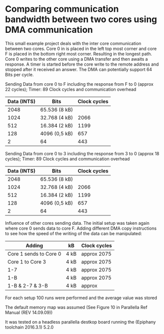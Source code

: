 # Comparing communication bandwidth  between two cores using DMA communication

This small example project deals with the inter core communication between two cores. Core 0 in is placed in the left top most corner and core F is placed in the bottom right most corner. Resulting in the longest path. Core 0 writes to the other core using a DMA transfer and then awaits a response. A timer is started before the core write to the remote address and stopped after it received an answer. The DMA can potentially support 64 Bits per cycle.

Sending Data from core 0 to F including the response from F to 0 (approx 22 cycles); Timer: 89 Clock cycles and communication overhead

| Data (INTS)	| Bits			| Clock cycles	|
| ----------- | --------- | ------------- |
| 2048    | 65.536 (8 kB) |               |
| 1024		| 32.768 (4 kB)	| 2066			    |
| 512			| 16.384 (2 kB)	| 1199			    |
| 128			| 4096 (0,5 kB)	| 657     			|
| 2				| 64			      | 443			      |


Sending Data from core 0 to 3 including the response from 3 to 0 (approx 18 cycles); Timer: 89 Clock cycles and communication overhead

| Data (INTS)	| Bits			| Clock cycles	|
| ----------- | --------- | ------------- |
| 2048    | 65.536 (8 kB) |               |
| 1024		| 32.768 (4 kB)	| 2066			    |
| 512			| 16.384 (2 kB)	| 1199			    |
| 128			| 4096 (0,5 kB)	| 657     			|
| 2				| 64			      | 443			      |

Influence of other cores sending data. The initial setup was taken again where core 0 sends data to core F. Adding different DMA copy instructions to see how the speed of the writing of the data can be manipulated:

| Adding				        | kB		  	| Clock cycles |
| --------------------- | --------- | -------------|
| Core 1 sends to Core 0| 4 kB			| approx 2075	 |
| Core 1 to Core 3		  | 4 kB			| approx 2075	 |
| 1-7					          | 4 kB			| approx 2075	 |
| 1-B					          | 4 kB			| approx 2075	 |
| 1-B & 2-7 & 3-B       | 4 kB      | approx    |


For each setup 100 runs were performed and the average value was stored

The default memory map was assumed (See Figure 10 in Parallella Ref Manual (REV 14.09.09))

It was tested on a headless parallella destkop board running the (Epiphany toolchain 2016.3.1) 5.2.0
